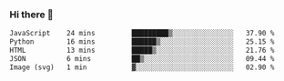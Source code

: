 ### Hi there 👋

<!--START_SECTION:waka-->

```txt
JavaScript    24 mins         █████████▒░░░░░░░░░░░░░░░   37.90 %
Python        16 mins         ██████▒░░░░░░░░░░░░░░░░░░   25.15 %
HTML          13 mins         █████▒░░░░░░░░░░░░░░░░░░░   21.76 %
JSON          6 mins          ██▒░░░░░░░░░░░░░░░░░░░░░░   09.44 %
Image (svg)   1 min           ▓░░░░░░░░░░░░░░░░░░░░░░░░   02.90 %
```

<!--END_SECTION:waka-->

